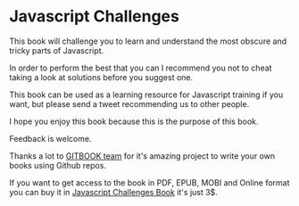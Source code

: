 # Javascript Challenges
This book will challenge you to learn and understand the most obscure and tricky parts of Javascript.

In order to perform the best that you can I recommend you not to cheat taking a look at solutions before you suggest one.

This book can be used as a learning resource for Javascript training if you want, but please send a tweet recommending us to other people.

I hope you enjoy this book because this is the purpose of this book.

Feedback is welcome.

Thanks a lot to [GITBOOK team](http://www.gitbook.io/) for it's amazing project to write your own books using Github repos.

If you want to get access to the book in PDF, EPUB, MOBI and Online format you can buy it in [Javascript Challenges Book](http://amischol.gitbooks.io/javascript_challenges/) it's just 3$.
